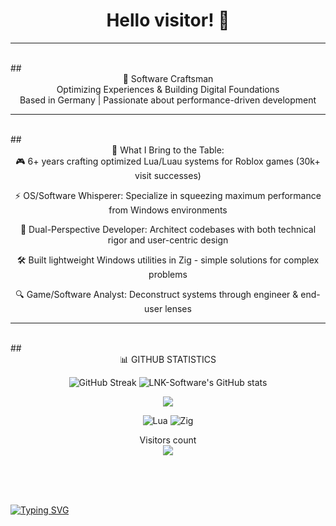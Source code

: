 
# <div align="center"> Hello visitor! :wave: </div>
---

<br />
## <div align="center"> 🚀 Software Craftsman </div>

<div align="center"> Optimizing Experiences & Building Digital Foundations </div>
<div align="center"> Based in Germany | Passionate about performance-driven development </div>

---

<br />
## <div align="center"> 🔨 What I Bring to the Table: </div>
<div align="center">
🎮 6+ years crafting optimized Lua/Luau systems for Roblox games (30k+ visit successes)
  
⚡ OS/Software Whisperer: Specialize in squeezing maximum performance from Windows environments
  
🧠 Dual-Perspective Developer: Architect codebases with both technical rigor and user-centric design
  
🛠️ Built lightweight Windows utilities in Zig - simple solutions for complex problems
  
🔍 Game/Software Analyst: Deconstruct systems through engineer & end-user lenses
</div>

---

<br />
## <div align="center"> 📊 GITHUB STATISTICS </div>

<p align="center">
  <img src="https://github-readme-streak-stats.herokuapp.com?user=LNK-Software&theme=transparent&border_radius=10&date_format=j%20M%5B%20Y%5D&mode=weekly&card_width=600&card_height=200&stroke=0068EB" alt="GitHub Streak" />
  <img src="https://github-readme-stats.vercel.app/api?username=LNK-Software&show_icons=true&theme=transparent" alt="LNK-Software's GitHub stats" />
</p>

<div align="center">
</div>

<div align="center">
  <a href="https://github.com/LNK-Software/LNK-Software">
    <img align="center" src="https://github-readme-stats.vercel.app/api/top-langs/?username=LNK-Software&hide=java,html,tex&title_color=ffffff&text_color=c9cacc&icon_color=2bbc8a&bg_color=1d1f21&langs_count=3" />
  </a>
</div>

<p align="center">
  <img src="https://img.shields.io/badge/Lua-11111C?style=for-the-badge&logo=lua&logoColor=white" alt="Lua" />
  <img src="https://img.shields.io/badge/Zig-11111C?style=for-the-badge&logo=zig&logoColor=F7DF1E" alt="Zig" />
</p>


<p align="center"> 
  Visitors count<br>
  <img src="https://profile-counter.glitch.me/LNK-Software/count.svg" />
</p>

<br />

<br />

<br />

[![Typing SVG](https://readme-typing-svg.demolab.com?pause=700&color=F70000&center=true&vCenter=true&width=450&lines=...;ERROR+404)](https://git.io/typing-svg)
